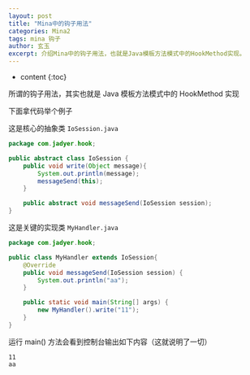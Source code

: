 ```yaml
---
layout: post
title: "Mina中的钩子用法"
categories: Mina2
tags: mina 钩子
author: 玄玉
excerpt: 介绍Mina中的钩子用法，也就是Java模板方法模式中的HookMethod实现。
---
```


* content
{:toc}


所谓的钩子用法，其实也就是 Java 模板方法模式中的 HookMethod 实现

下面拿代码举个例子

这是核心的抽象类 `IoSession.java`

```java
package com.jadyer.hook;

public abstract class IoSession {
    public void write(Object message){
        System.out.println(message);
        messageSend(this);
    }

    public abstract void messageSend(IoSession session);
}
```

这是关键的实现类 `MyHandler.java`

```java
package com.jadyer.hook;

public class MyHandler extends IoSession{
    @Override
    public void messageSend(IoSession session) {
        System.out.println("aa");
    }

    public static void main(String[] args) {
        new MyHandler().write("11");
    }
}
```

运行 main() 方法会看到控制台输出如下内容（这就说明了一切）

```
11
aa
```